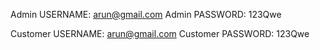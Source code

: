 Admin USERNAME: arun@gmail.com
Admin PASSWORD: 123Qwe

Customer USERNAME: arun@gmail.com
Customer PASSWORD: 123Qwe
